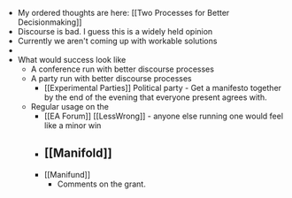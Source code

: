 - My ordered thoughts are here: [[Two Processes for Better Decisionmaking]]
- Discourse is bad. I guess this is a widely held opinion
- Currently we aren't coming up with workable solutions
-
- What would success look like
	- A conference run with better discourse processes
	- A party run with better discourse processes
		- [[Experimental Parties]] Political party - Get a manifesto together by the end of the evening that everyone present agrees with.
	- Regular usage on the
		- [[EA Forum]] [[LessWrong]] - anyone else running one would feel like a minor win
		- [[Manifold]]
			-
		- [[Manifund]]
			- Comments on the grant.